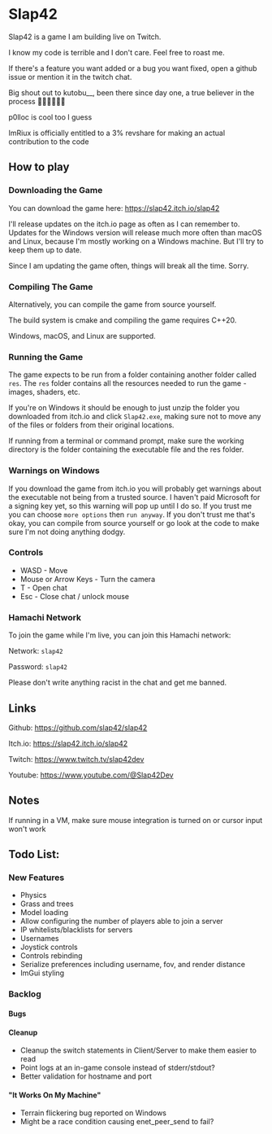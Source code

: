 # Slap42

Slap42 is a game I am building live on Twitch.

I know my code is terrible and I don't care. Feel free to roast me.

If there's a feature you want added or a bug you want fixed, open a github issue or mention it in the twitch chat.

Big shout out to kutobu__, been there since day one, a true believer in the process 🥐🇫🇷🥖🙏💯

p0lloc is cool too I guess

ImRiux is officially entitled to a 3% revshare for making an actual contribution to the code

## How to play

### Downloading the Game

You can download the game here: https://slap42.itch.io/slap42

I'll release updates on the itch.io page as often as I can remember to. Updates for the Windows version will release much more often than macOS and Linux, because I'm mostly working on a Windows machine. But I'll try to keep them up to date.

Since I am updating the game often, things will break all the time. Sorry.

### Compiling The Game

Alternatively, you can compile the game from source yourself.

The build system is cmake and compiling the game requires C++20.

Windows, macOS, and Linux are supported.

### Running the Game

The game expects to be run from a folder containing another folder called `res`. The `res` folder contains all the resources needed to run the game - images, shaders, etc.

If you're on Windows it should be enough to just unzip the folder you downloaded from itch.io and click `Slap42.exe`, making sure not to move any of the files or folders from their original locations.

If running from a terminal or command prompt, make sure the working directory is the folder containing the executable file and the res folder.

### Warnings on Windows

If you download the game from itch.io you will probably get warnings about the executable not being from a trusted source. I haven't paid Microsoft for a signing key yet, so this warning will pop up until I do so. If you trust me you can choose `more options` then `run anyway`. If you don't trust me that's okay, you can compile from source yourself or go look at the code to make sure I'm not doing anything dodgy.

### Controls

- WASD - Move
- Mouse or Arrow Keys - Turn the camera
- T - Open chat
- Esc - Close chat / unlock mouse

### Hamachi Network

To join the game while I'm live, you can join this Hamachi network:

Network: `slap42`

Password: `slap42`

Please don't write anything racist in the chat and get me banned.

## Links

Github: https://github.com/slap42/slap42

Itch.io: https://slap42.itch.io/slap42

Twitch: https://www.twitch.tv/slap42dev

Youtube: https://www.youtube.com/@Slap42Dev

## Notes

If running in a VM, make sure mouse integration is turned on or cursor input won't work

## Todo List:

### New Features

- Physics
- Grass and trees
- Model loading
- Allow configuring the number of players able to join a server
- IP whitelists/blacklists for servers
- Usernames
- Joystick controls
- Controls rebinding
- Serialize preferences including username, fov, and render distance
- ImGui styling

### Backlog

#### Bugs

#### Cleanup

- Cleanup the switch statements in Client/Server to make them easier to read
- Point logs at an in-game console instead of stderr/stdout?
- Better validation for hostname and port

#### "It Works On My Machine"
- Terrain flickering bug reported on Windows
- Might be a race condition causing enet_peer_send to fail?
